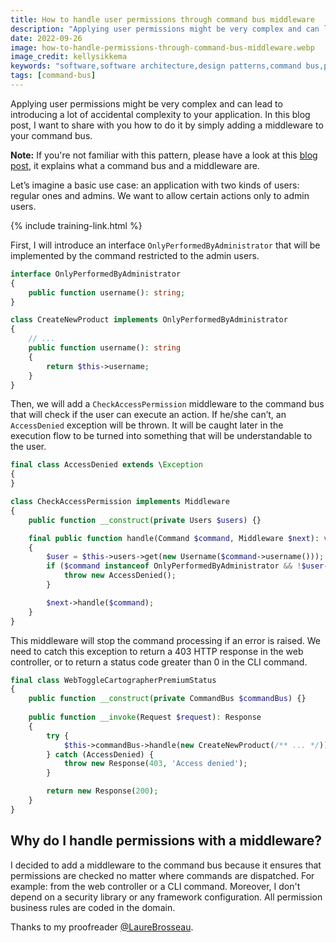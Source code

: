 ```yaml
---
title: How to handle user permissions through command bus middleware
description: "Applying user permissions might be very complex and can lead to introducing a lot of accidental complexity to your application. Adding a middleware to your command bus can solve this issue."
date: 2022-09-26
image: how-to-handle-permissions-through-command-bus-middleware.webp
image_credit: kellysikkema
keywords: "software,software architecture,design patterns,command bus,permissions,security,bus,middleware"
tags: [command-bus]
---
```


Applying user permissions might be very complex and can lead to introducing a lot of accidental complexity to your application. In this blog post, I want to share with you how to do it by simply adding a middleware to your command bus.

**Note:** If you're not familiar with this pattern, please have a look at this [blog post](http://arnolanglade.github.io/command-bus-design-pattern.html), it explains what a command bus and a middleware are.

Let’s imagine a basic use case: an application with two kinds of users: regular ones and admins. We want to allow certain actions only to admin users.

{% include training-link.html %}

First, I will introduce an interface `OnlyPerformedByAdministrator` that will be implemented by the command restricted to the admin users.

```php
interface OnlyPerformedByAdministrator
{
    public function username(): string;
}

class CreateNewProduct implements OnlyPerformedByAdministrator
{
    // ...
    public function username(): string
    {
        return $this->username;
    }
}
```

Then, we will add a `CheckAccessPermission` middleware to the command bus that will check if the user can execute an action. If he/she can’t, an `AccessDenied` exception will be thrown. It will be caught later in the execution flow to be turned into something that will be understandable to the user.

```php
final class AccessDenied extends \Exception
{
}

class CheckAccessPermission implements Middleware
{
    public function __construct(private Users $users) {}

    final public function handle(Command $command, Middleware $next): void
    {
        $user = $this->users->get(new Username($command->username()));
        if ($command instanceof OnlyPerformedByAdministrator && !$user->isAdmin()) {
            throw new AccessDenied();
        }

        $next->handle($command);
    }
}
```

This middleware will stop the command processing if an error is raised. We need to catch this exception to return a 403 HTTP response in the web controller, or to return a status code greater than 0 in the CLI command.

```php
final class WebToggleCartographerPremiumStatus
{
    public function __construct(private CommandBus $commandBus) {}
    
    public function __invoke(Request $request): Response
    {
        try {
            $this->commandBus->handle(new CreateNewProduct(/** ... */));
        } catch (AccessDenied) {
            throw new Response(403, 'Access denied');
        }

        return new Response(200);
    }
}
```

## Why do I handle permissions with a middleware?

I decided to add a middleware to the command bus because it ensures that permissions are checked no matter where commands are dispatched. For example: from the web controller or a CLI command. Moreover, I don't depend on a security library or any framework configuration. All permission business rules are coded in the domain.

Thanks to my proofreader [@LaureBrosseau](https://www.linkedin.com/in/laurebrosseau).
